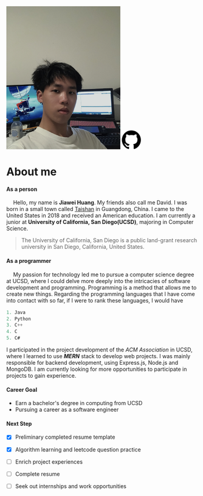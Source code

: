 <a>
  <img src="/picture/me.png" width="300" />
</a>

<a href="https://github.com/SoulCoder3">
  <img src="/picture/github_icon.png" width="50" />
</a>

# About me
#### As a person
&emsp; Hello, my name is **Jiawei Huang**. My friends also call me David. I was born in a small town called [Taishan](/picture/Taishan.png) in Guangdong, China. I came to the United States in 2018 and received an American education. I am currently a junior at **University of California, San Diego(UCSD)**, majoring in Computer Science.
> The University of California, San Diego is a public land-grant research university in San Diego, California, United States.

#### As a programmer
&emsp; My passion for technology led me to pursue a computer science degree at UCSD, where I could delve more deeply into the intricacies of software development and programming. Programming is a method that allows me to create new things. Regarding the programming languages ​​that I have come into contact with so far, if I were to rank these languages, I would have
```java
1. Java
2. Python
3. C++
4. C
5. C#
```
I participated in the project development of the _ACM Association_ in UCSD, where I learned to use ***MERN*** stack to develop web projects. I was mainly responsible for backend development, using Express.js, Node.js and MongoDB. 
I am currently looking for more opportunities to participate in projects to gain experience.

#### Career Goal
* Earn a bachelor's degree in computing from UCSD
* Pursuing a career as a software engineer

#### Next Step
- [x] Preliminary completed resume template
- [x] Algorithm learning and leetcode question practice
- [ ] Enrich project experiences
- [ ] Complete resume
- [ ] Seek out internships and work opportunities






